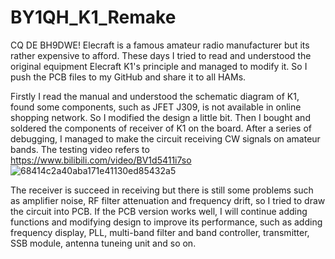 # BY1QH_K1_Remake
CQ DE BH9DWE! Elecraft is a famous amateur radio manufacturer but its rather expensive to afford. These days I tried to read and understood the original equipment Elecraft K1's principle and managed to modify it. So I push the PCB files to my GitHub and share it to all HAMs.

Firstly I read the manual and understood the schematic diagram of K1, found some components, such as JFET J309, is not available in online shopping network. So I modified the design a little bit. Then I bought and soldered the components of receiver of K1 on the board. After a series of debugging, I managed to make the circuit receiving CW signals on amateur bands. The testing video refers to https://www.bilibili.com/video/BV1d5411i7so
![68414c2a40aba171e41130ed85432a5](https://github.com/Yurihou/BY1QH_K1_Remake/assets/46369018/12e475c3-7d20-496b-b486-92ccf034164f)

The receiver is succeed in receiving but there is still some problems such as amplifier noise, RF filter attenuation and frequency drift, so I tried to draw the circuit into PCB. If the PCB version works well, I will continue adding functions and modifying design to improve its performance, such as adding frequency display, PLL, multi-band filter and band controller, transmitter, SSB module, antenna tuneing unit and so on.
